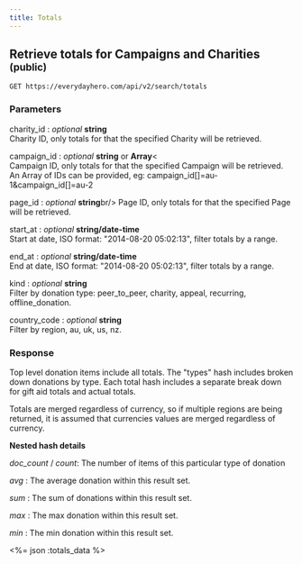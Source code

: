 ```yaml
---
title: Totals
---
```

## Retrieve totals for Campaigns and Charities <small>(public)</small>

    GET https://everydayhero.com/api/v2/search/totals

### Parameters

charity_id : _optional_ **string**<br/>
Charity ID, only totals for that the specified Charity will be retrieved.

campaign_id : _optional_ **string** or **Array**<<br/>
Campaign ID, only totals for that the specified Campaign will be retrieved.
An Array of IDs can be provided, eg: campaign_id[]=au-1&campaign_id[]=au-2

page_id : _optional_ **string**br/>
Page ID, only totals for that the specified Page will be retrieved.

start_at : _optional_ **string/date-time**<br/>
Start at date, ISO format: "2014-08-20 05:02:13", filter totals by a range.

end_at : _optional_ **string/date-time**<br/>
End at date, ISO format: "2014-08-20 05:02:13", filter totals by a range.

kind : _optional_ **string**<br/>
Filter by donation type: peer_to_peer, charity, appeal, recurring, offline_donation.

country_code : _optional_ **string**<br/>
Filter by region, au, uk, us, nz.

### Response

Top level donation items include all totals.
The "types" hash includes broken down donations by type.
Each total hash includes a separate break down for gift aid totals and actual
totals.

Totals are merged regardless of currency, so if multiple regions are being
returned, it is assumed that currencies values are merged regardless of currency.

**Nested hash details**

_doc_count_  / _count_: The number of items of this particular type of donation

_avg_ : The average donation within this result set.

_sum_ : The sum of donations within this result set.

_max_ : The max donation within this result set.

_min_ : The min donation within this result set.


<%= json :totals_data %>
